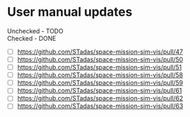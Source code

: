 # User manual updates
Unchecked - TODO<br>
Checked - DONE

- [ ] https://github.com/STadas/space-mission-sim-vis/pull/47
- [ ] https://github.com/STadas/space-mission-sim-vis/pull/50
- [ ] https://github.com/STadas/space-mission-sim-vis/pull/51
- [ ] https://github.com/STadas/space-mission-sim-vis/pull/58
- [ ] https://github.com/STadas/space-mission-sim-vis/pull/59
- [ ] https://github.com/STadas/space-mission-sim-vis/pull/61
- [ ] https://github.com/STadas/space-mission-sim-vis/pull/62
- [ ] https://github.com/STadas/space-mission-sim-vis/pull/63
